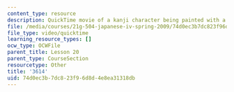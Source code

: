 ```yaml
---
content_type: resource
description: QuickTime movie of a kanji character being painted with a brush.
file: /media/courses/21g-504-japanese-iv-spring-2009/74d0ec3b7dc823f96d8d4e8ea31318db_3614.mov
file_type: video/quicktime
learning_resource_types: []
ocw_type: OCWFile
parent_title: Lesson 20
parent_type: CourseSection
resourcetype: Other
title: '3614'
uid: 74d0ec3b-7dc8-23f9-6d8d-4e8ea31318db
---
```

